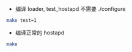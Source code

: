 - 编译 loader, test_hostapd
不需要 ./configure

``` bash
make test=1
```

- 编译正常的 hostapd
``` bash
make
```

